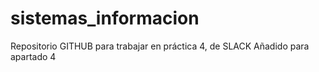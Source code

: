 # sistemas_informacion
Repositorio GITHUB para trabajar en práctica 4, de SLACK
Añadido para apartado 4
